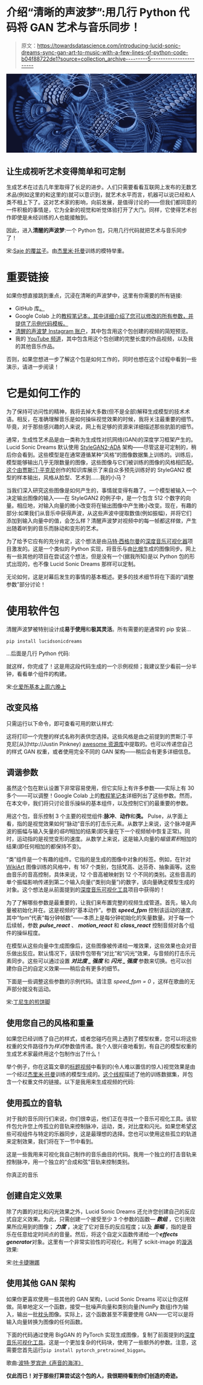 # 介绍“清晰的声波梦”:用几行 Python 代码将 GAN 艺术与音乐同步！

> 原文：<https://towardsdatascience.com/introducing-lucid-sonic-dreams-sync-gan-art-to-music-with-a-few-lines-of-python-code-b04f88722de1?source=collection_archive---------5----------------------->

![](img/025fe5b3363a1cd93c036bc193e8298f.png)

## 让生成视听艺术变得简单和可定制

生成艺术在过去几年里取得了长足的进步。人们只需要看看互联网上发布的无数艺术品(例如这里的和这里的)就可以意识到，就艺术水平而言，机器可以说已经和人类不相上下了。这对艺术家的影响，向前发展，是值得讨论的——但我们都同意的一件积极的事情是，它为全新的视觉和听觉体验打开了大门。同样，它使得艺术创作即使是未经训练的人也能接触到。

因此，进入**清醒的声波梦**:一个 Python 包，只用几行代码就把艺术与音乐同步了！

宋:[Saje 的覆盆子](https://open.spotify.com/track/163CIHsH9SkYxcCjPINqHv?si=W1IQYvjDRn6hzF8CfXfxXw)。由[杰里米·托曼](https://twitter.com/tormanjeremy)训练的模特举重。

# 重要链接

如果你想直接跳到重点，沉浸在清晰的声波梦中，这里有你需要的所有链接:

*   GitHub 库[。](https://github.com/mikaelalafriz/lucid-sonic-dreams)
*   Google Colab 上的[教程笔记本，其中详细介绍了您可以修改的所有参数，并提供了示例代码模板。](https://colab.research.google.com/drive/1Y5i50xSFIuN3V4Md8TB30_GOAtts7RQD?usp=sharing)
*   [清醒的声波梦 Instagram 账户](https://www.instagram.com/lucidsonicdreams/)，其中包含用这个包创建的视频的简短预览。
*   我的 [YouTube 频道](https://www.youtube.com/channel/UC6CEmHx20lFvT78kR4Cu7Gg)，其中包含用这个包创建的完整长度的作品视频，以及我的其他音乐作品。

否则，如果您想进一步了解这个包是如何工作的，同时也想在这个过程中看到一些演示，请进一步阅读！

# 它是如何工作的

为了保持可访问性的精神，我将去掉大多数(但不是全部)解释生成模型的技术术语。相反，在准确理解音乐是如何操纵视觉效果的时候，我将关注最重要的细节。毕竟，对于那些感兴趣的人来说，网上有足够的资源来详细描述那些肮脏的细节。

通常，生成性艺术品是由一类称为生成性对抗网络(GAN)的深度学习框架产生的。Lucid Sonic Dreams 默认使用 [StyleGAN2-ADA](https://github.com/NVlabs/stylegan2-ada) 架构——尽管这是可定制的，稍后你会看到。这些模型是在通常遵循某种“风格”的图像数据集上训练的。训练后，模型能够输出几乎无限数量的图像，这些图像与它们被训练的图像的风格相匹配。[这个由](https://github.com/justinpinkney/awesome-pretrained-stylegan2)[贾斯汀·平克尼](https://www.justinpinkney.com/)创作的知识库展示了来自众多预先训练好的 StyleGAN2 模型的样本输出，风格从脸型、艺术到……我的小马？

当我们深入研究这些图像是如何产生的，事情就变得有趣了。一个模型被输入一个决定输出图像的输入——在 StyleGAN2 的例子中，是一个包含 512 个数字的向量。相应地，对输入向量的微小改变将在输出图像中产生微小改变。现在，有趣的部分:如果我们从音乐中获得声波，从这些声波中提取数值(例如振幅)，并将它们添加到输入向量中的值，会怎么样？清醒声波梦对视频中的每一帧都这样做，产生出随着听到的音乐而脉动和变形的艺术。

为了给予它应有的充分肯定，这个想法是由[马特·西格尔曼](https://medium.com/@mes2338)的[深度音乐可视化器](/the-deep-music-visualizer-using-sound-to-explore-the-latent-space-of-biggan-198cd37dac9a)项目激发的。这是一个类似的 Python 实现，将音乐与由[比根](https://machinelearningmastery.com/a-gentle-introduction-to-the-biggan/)生成的图像同步。网上有一些其他的项目在尝试这个想法，但是没有一个(据我所知)是以 Python 包的形式出现的，也不像 Lucid Sonic Dreams 那样可以定制。

无论如何，这是对幕后发生的事情的基本概述。更多的技术细节将在下面的“调整参数”部分讨论！

# 使用软件包

清醒声波梦被特别设计成**易于使用**和**极其灵活**。所有需要的是通常的 pip 安装…

```
pip install lucidsonicdreams
```

…后面是几行 Python 代码:

就这样，你完成了！这是用这段代码生成的一个示例视频；我建议至少看前一分半钟，看看单个组件的构建。

宋:[化爱所基本上周六晚上](https://open.spotify.com/track/4mmjL7yZKiVHcVjhUEwku4?si=vHyTyFk9QQCH_d6aBlu1_A)

## 改变风格

只需运行以下命令，即可查看可用的默认样式:

这将打印一个完整的样式名称列表供您选择。这些风格是由之前提到的贾斯汀·平克尼[从](http://Justin Pinkney) [awesome 资源库](https://github.com/justinpinkney/awesome-pretrained-stylegan2)中提取的。也可以传递您自己的样式 GAN 权重，或者使用完全不同的 GAN 架构——稍后会有更多详细信息。

## 调谐参数

虽然这个包在默认设置下非常容易使用，但它实际上有许多参数——实际上有 30 多个——可以调整！Google Colab 上的[教程笔记本](https://colab.research.google.com/drive/1Y5i50xSFIuN3V4Md8TB30_GOAtts7RQD?usp=sharing)详细列出了这些参数。然而，在本文中，我们将只讨论音乐操纵的基本组件，以及控制它们的最重要的参数。

用这个包，音乐控制 3 个主要的视觉组件:**脉冲**、**动作**和**类。** Pulse，从字面上看，指的是视觉效果如何“脉动”音乐的打击乐元素。从数学上来说，这个脉冲是声波的振幅与输入矢量的*临时*相加的结果(即矢量在下一个视频帧中恢复正常)。同时，运动指的是视觉变形的速度。从数学上来说，这是输入向量的*幅值累积*相加的结果(即任何相加的都保持不变)。

“类”组件是一个有趣的组件。它指的是生成的图像中对象的标签。例如，在针对 [WikiArt](https://www.wikiart.org/) 图像训练的风格中，有 167 个类别，包括梵高、达芬奇、抽象画等。这些由音乐的音高控制，具体来说，12 个音高被映射到 12 个不同的类别。这些音高的单个振幅影响传递到第二个输入向量(“类别向量”)的数字，该向量确定模型生成的对象。这个想法是从前面提到的[深度音乐可视化工具](/the-deep-music-visualizer-using-sound-to-explore-the-latent-space-of-biggan-198cd37dac9a)项目中获得的！

为了了解哪些参数是最重要的，让我们来布置完整的视频生成管道。首先，输入向量被初始化并在。这是视频的“基本动作”。参数 ***speed_fpm*** 控制该运动的速度，其中“fpm”代表“每分钟帧数”——本质上是每分钟初始化的矢量数量。对于每一个后续帧，参数 ***pulse_react*** 、 ***motion_react*** 和 ***class_react*** 控制音频对各个组件的操纵程度。

在模型从这些向量中生成图像后，这些图像被传递给一堆效果，这些效果也会对音乐做出反应。默认情况下，该软件包带有“对比”和“闪光”效果，与音频的打击乐元素同步。这些可以通过设置 ***对比度 _ 强度*** 和 ***闪光 _ 强度*** 参数来切换。也可以创建你自己的自定义效果——稍后会有更多的细节。

下面是一些调整这些参数的示例代码。请注意 *speed_fpm* *= 0* ，这样在歌曲的无声部分就没有运动。

宋:[丁尼生的煎饼脚](https://open.spotify.com/track/3lg1wx9oVqgKGBhR0LcEnS?si=n1FAzebCRu6MkC7sMMxpsA)

## 使用您自己的风格和重量

如果您已经训练了自己的样式，或者您碰巧在网上遇到了模型权重，您可以将这些权重的文件路径作为*样式*参数值传递。我个人很兴奋地看到，有自己的模型权重的生成艺术家最终用这个包制作出了什么！

举个例子，你在这篇文章的[标题视频](https://youtu.be/iEFqcMrszH0)中看到的(令人难以置信的惊人)视觉效果是由一个经过[杰里米·托曼](https://twitter.com/tormanjeremy)训练的模型生成的。[这个线程](https://www.reddit.com/r/deepdream/comments/leqwxs/stylegan2ada_pickle_file_in_comments_with_colab/)描述了他的训练数据集，并包含一个权重文件的链接。以下是我用来生成视频的代码:

## 使用孤立的音轨

对于我的音乐同行们来说，你们很幸运，他们正在寻找一个音乐可视化工具。该软件包允许您上传孤立的音轨来控制脉冲，运动，类，对比度和闪光。如果您希望这些可视组件与特定的乐器同步，这是最理想的选择。您也可以使用这些孤立的轨道来定制效果，我们将在下一节中看到。

这是一些我用来可视化我自己制作的音乐曲目的代码。我用一个独立的打击音轨来控制脉冲，用一个独立的“合成和弦”音轨来控制类别。

你真正的音乐

## 创建自定义效果

除了内置的对比和闪光效果之外，Lucid Sonic Dreams 还允许您创建自己的反应式自定义效果。为此，只需创建一个接受至少 3 个参数的函数— ***数组*** ，它引用效果所应用到的图像； ***力度*** ，决定了它对音乐的反应程度；以及 ***振幅*** ，指的是音乐在任意给定时间点的音量。然后，将这个自定义函数传递给一个***effects generator***对象。这里有一个非常实验性的可视化，利用了 scikit-image 的[漩涡](https://scikit-image.org/docs/dev/auto_examples/transform/plot_swirl.html)效果:

宋:[叶卡捷琳娜](https://open.spotify.com/track/5UC6HF9VVgYMHQ7PcwcZNZ?si=3a-FXRPVSgKBYmU_4kn8dw)

## 使用其他 GAN 架构

如果你更喜欢使用一些其他的 GAN 架构，Lucid Sonic Dreams 可以让你这样做。简单地定义一个函数，接受一批噪声向量和类别向量(NumPy 数组)作为输入，输出一批[枕头](https://pillow.readthedocs.io/en/stable/)图像。实际上，这个函数甚至不需要使用 GAN——它可以是将输入向量转换为图像的任何函数。

下面的代码通过使用 BigGAN 的 PyTorch 实现生成图像，复制了前面提到的[深度音乐可视化工具](/the-deep-music-visualizer-using-sound-to-explore-the-latent-space-of-biggan-198cd37dac9a)。这是一个更加复杂的代码块，使用了一些额外的参数。注意，这需要您首先运行`pip install pytorch_pretrained_biggan`。

歌曲:[波特·罗宾逊《声音的海洋》](https://open.spotify.com/track/2lNFWUrxuNaQsf5I1pDTPr?si=bLtO5nYRRdijMcJWdMxDSg)

**仅此而已！对于那些打算尝试这个包的人，我很期待看到你们创造的奇迹。**